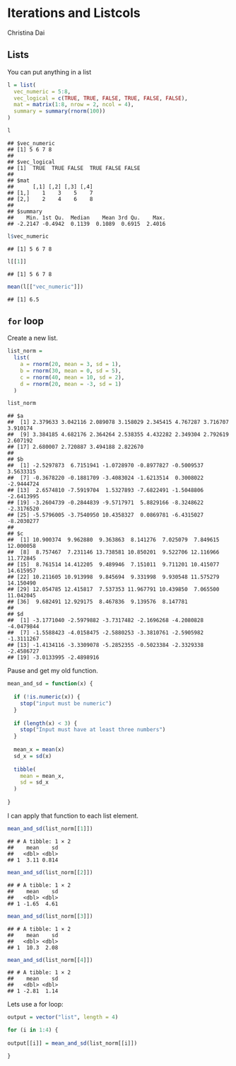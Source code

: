 Iterations and Listcols
================
Christina Dai

## Lists

You can put anything in a list

``` r
l = list(
  vec_numeric = 5:8,
  vec_logical = c(TRUE, TRUE, FALSE, TRUE, FALSE, FALSE),
  mat = matrix(1:8, nrow = 2, ncol = 4),
  summary = summary(rnorm(100))
)
```

``` r
l
```

    ## $vec_numeric
    ## [1] 5 6 7 8
    ## 
    ## $vec_logical
    ## [1]  TRUE  TRUE FALSE  TRUE FALSE FALSE
    ## 
    ## $mat
    ##      [,1] [,2] [,3] [,4]
    ## [1,]    1    3    5    7
    ## [2,]    2    4    6    8
    ## 
    ## $summary
    ##    Min. 1st Qu.  Median    Mean 3rd Qu.    Max. 
    ## -2.2147 -0.4942  0.1139  0.1089  0.6915  2.4016

``` r
l$vec_numeric
```

    ## [1] 5 6 7 8

``` r
l[[1]]
```

    ## [1] 5 6 7 8

``` r
mean(l[["vec_numeric"]])
```

    ## [1] 6.5

## `for` loop

Create a new list.

``` r
list_norm = 
  list(
    a = rnorm(20, mean = 3, sd = 1),
    b = rnorm(30, mean = 0, sd = 5),
    c = rnorm(40, mean = 10, sd = 2),
    d = rnorm(20, mean = -3, sd = 1)
  )
```

``` r
list_norm
```

    ## $a
    ##  [1] 2.379633 3.042116 2.089078 3.158029 2.345415 4.767287 3.716707 3.910174
    ##  [9] 3.384185 4.682176 2.364264 2.538355 4.432282 2.349304 2.792619 2.607192
    ## [17] 2.680007 2.720887 3.494188 2.822670
    ## 
    ## $b
    ##  [1] -2.5297873  6.7151941 -1.0728970 -0.8977827 -0.5009537  3.5633315
    ##  [7] -0.3678220 -0.1881709 -3.4083024 -1.6213514  0.3008022 -2.9444724
    ## [13]  2.6574810 -7.5919704  1.5327893 -7.6822491 -1.5048806 -2.6413995
    ## [19] -3.2604739 -0.2844839 -9.5717971  5.8829166 -8.3248622 -2.3176520
    ## [25] -5.5796005 -3.7540950 10.4358327  0.0869781 -6.4315027 -8.2030277
    ## 
    ## $c
    ##  [1] 10.900374  9.962880  9.363863  8.141276  7.025079  7.849615 12.000058
    ##  [8]  8.757467  7.231146 13.738581 10.850201  9.522706 12.116966 11.772845
    ## [15]  8.761514 14.412205  9.489946  7.151011  9.711201 10.415077 14.615957
    ## [22] 10.211605 10.913998  9.845694  9.331998  9.930548 11.575279 14.150490
    ## [29] 12.054785 12.415817  7.537353 11.967791 10.439850  7.065500 11.042045
    ## [36]  9.682491 12.929175  8.467836  9.139576  8.147781
    ## 
    ## $d
    ##  [1] -3.1771040 -2.5979882 -3.7317482 -2.1696268 -4.2080828 -4.0479844
    ##  [7] -1.5588423 -4.0158475 -2.5880253 -3.3810761 -2.5905982 -1.3111267
    ## [13] -1.4134116 -3.3309078 -5.2852355 -0.5023384 -2.3329338 -2.4586727
    ## [19] -3.0133995 -2.4898916

Pause and get my old function.

``` r
mean_and_sd = function(x) {
  
  if (!is.numeric(x)) {
    stop("input must be numeric")
  }
  
  if (length(x) < 3) {
    stop("Input must have at least three numbers")
  }
  
  mean_x = mean(x)
  sd_x = sd(x)
  
  tibble(
    mean = mean_x,
    sd = sd_x
  )
  
}
```

I can apply that function to each list element.

``` r
mean_and_sd(list_norm[[1]])
```

    ## # A tibble: 1 × 2
    ##    mean    sd
    ##   <dbl> <dbl>
    ## 1  3.11 0.814

``` r
mean_and_sd(list_norm[[2]])
```

    ## # A tibble: 1 × 2
    ##    mean    sd
    ##   <dbl> <dbl>
    ## 1 -1.65  4.61

``` r
mean_and_sd(list_norm[[3]])
```

    ## # A tibble: 1 × 2
    ##    mean    sd
    ##   <dbl> <dbl>
    ## 1  10.3  2.08

``` r
mean_and_sd(list_norm[[4]])
```

    ## # A tibble: 1 × 2
    ##    mean    sd
    ##   <dbl> <dbl>
    ## 1 -2.81  1.14

Lets use a for loop:

``` r
output = vector("list", length = 4)

for (i in 1:4) {
  
output[[i]] = mean_and_sd(list_norm[[i]])

}
```
